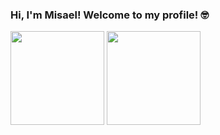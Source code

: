### Hi, I'm Misael! Welcome to my profile! 🤓

<div>
  
  <img height="150em" src="https://github-readme-stats.vercel.app/api?username=MisaelKosmalski&layout=compact&show_icons=true&hide=prs,issues,contribs&theme=neon"/>
  <img height="150em" src="https://github-readme-stats.vercel.app/api/top-langs/?username=MisaelKosmalski&layout=compact&langs_count=16&theme=neon"/>
    
</div>

